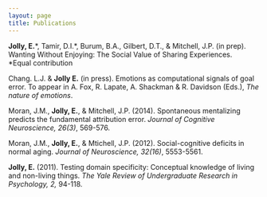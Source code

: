 ```yaml
---
layout: page
title: Publications
---
```


**Jolly, E.**\*, Tamir, D.I.\*, Burum, B.A., Gilbert, D.T., & Mitchell, J.P. (in prep). Wanting Without Enjoying: The Social Value of Sharing Experiences.  
\*Equal contribution

Chang. L.J. & **Jolly E.** (in press). Emotions as computational signals of goal error. To appear in A. Fox, R. Lapate, A. Shackman & R. Davidson (Eds.), *The nature of emotions*.

Moran, J.M., **Jolly, E.**, & Mitchell, J.P. (2014). Spontaneous mentalizing predicts the fundamental attribution error. *Journal of Cognitive Neuroscience, 26(3)*, 569-576.

Moran, J.M., **Jolly, E.**, & Mtichell, J.P. (2012). Social-cognitive deficits in normal aging. *Journal of Neuroscience, 32(16)*, 5553-5561.

**Jolly, E.** (2011). Testing domain specificity: Conceptual knowledge of living and non-living things. *The Yale Review of Undergraduate Research in Psychology, 2,* 94-118.